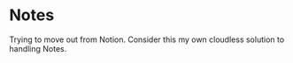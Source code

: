 
# Notes

Trying to move out from Notion. Consider this my own cloudless solution to handling Notes.

